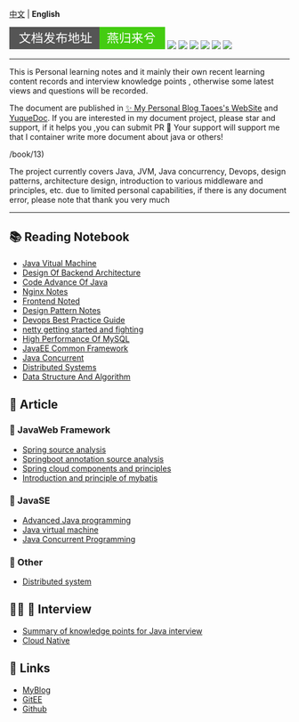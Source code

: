 [中文](./README.md) | **English**

![](./img/svg/readme.svg)
![](https://img.shields.io/badge/-Docker-2496ED?style=flat-square&logo=docker&logoColor=white)
![](https://img.shields.io/badge/-Spring-6DB33F?style=flat-square&logo=spring&logoColor=white)
![](https://img.shields.io/badge/-NodeJs-339933?style=flat-square&logo=nodedotjs&logoColor=white)
![](https://img.shields.io/badge/-HTML5-E34F26?style=flat-square&logo=html5&logoColor=white)
![](https://img.shields.io/badge/-Github-181717?style=flat-square&logo=github&logoColor=white)
![](https://img.shields.io/badge/-GitEE-C71D23?style=flat-square&logo=gitee&logoColor=white)

---

This is Personal learning notes and it mainly their own recent learning content records and interview knowledge points , otherwise some latest views and questions will be recorded. 

The document are published in [✨ My Personal Blog Taoes's WebSite](https://www.zhoutao123.com) and [YuqueDoc](https://www.yuque.com/zhoutao123). If you are interested in my document project, please star and support, if it helps you ,you can submit PR 🔀  Your support will support me that I container write more document about java or others!

/book/13)

The project currently covers Java, JVM, Java concurrency, Devops, design patterns, architecture design, introduction to various middleware and principles, etc. due to limited personal capabilities, if there is any document error, please note that thank you very much

---

## 📚 Reading Notebook
+ [Java Vitual Machine](https://www.zhoutao123.com/page/book/1)
+ [Design Of Backend Architecture](https://www.zhoutao123.com/page/book/2)
+ [Code Advance Of Java](https://www.zhoutao123.com/page/book/3)
+ [Nginx Notes](https://www.zhoutao123.com/page/book/4)
+ [Frontend Noted](https://www.zhoutao123.com/page/book/5)
+ [Design Pattern Notes](https://www.zhoutao123.com/page/book/6)
+ [Devops Best Practice Guide](https://www.zhoutao123.com/page/book/7)
+ [netty getting started and fighting](https://www.zhoutao123.com/page/book/8)  
+ [High Performance Of MySQL](https://www.zhoutao123.com/page/book/9)
+ [JavaEE Common Framework](https://www.zhoutao123.com/page/book/10)
+ [Java Concurrent](https://www.zhoutao123.com/page/book/11)
+ [Distributed Systems](https://www.zhoutao123.com/page/book/12)
+ [Data Structure And Algorithm](https://www.zhoutao123.com/page)

##  📖 Article

### 🌲 JavaWeb  Framework
+ [Spring source analysis](./java/spring/README.md)
+ [Springboot annotation source analysis](./java/spring_boot/README.md)
+ [Spring cloud components and principles](./java/spring_cloud/README.md)
+ [Introduction and principle of mybatis](./java/mybatis/README.md)

### 🦜 JavaSE
+ [Advanced Java programming](./java/java-se)
+ [Java virtual machine](./java/jvm/README.md)
+ [Java Concurrent Programming](./java/concurrent/README.md)
  
### 📱 Other
+ [Distributed system](./java/distributed/README.md)

## 🧑🏻‍ 💼  Interview
+ [Summary of knowledge points for Java interview](./interview)
+ [Cloud Native](./cloud_native/README.md)



## 🔗 Links
+ [MyBlog](https://www.zhoutao123.com)
+ [GitEE](https://gitee.com/taoes_admin/JavaNoted)
+ [Github]( https://github.com/taoes/JavaNoted)
